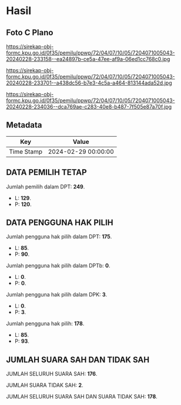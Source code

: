 # Hasil

## Foto C Plano

https://sirekap-obj-formc.kpu.go.id/0f35/pemilu/ppwp/72/04/07/10/05/7204071005043-20240228-233158--ea24897b-ce5a-47ee-af9a-06ed1cc768c0.jpg

https://sirekap-obj-formc.kpu.go.id/0f35/pemilu/ppwp/72/04/07/10/05/7204071005043-20240228-233701--a438dc56-b7e3-4c5a-a464-813144ada52d.jpg

https://sirekap-obj-formc.kpu.go.id/0f35/pemilu/ppwp/72/04/07/10/05/7204071005043-20240228-234036--dca769ae-c283-40e8-b487-7f505e87a70f.jpg


## Metadata

| Key        | Value               |
| ---------- | ------------------- |
| Time Stamp | 2024-02-29 00:00:00 |


## DATA PEMILIH TETAP

Jumlah pemilih dalam DPT: **249**.
 * L: **129**.
 * P: **120**.

## DATA PENGGUNA HAK PILIH

Jumlah pengguna hak pilih dalam DPT: **175**.
 * L: **85**.
 * P: **90**.

Jumlah pengguna hak pilih dalam DPTb: **0**.
 * L: **0**.
 * P: **0**.

Jumlah pengguna hak pilih dalam DPK: **3**.
 * L: **0**.
 * P: **3**.

Jumlah pengguna hak pilih: **178**.
 * L: **85**.
 * P: **93**.

## JUMLAH SUARA SAH DAN TIDAK SAH

JUMLAH SELURUH SUARA SAH: **176**.

JUMLAH SUARA TIDAK SAH: **2**.

JUMLAH SELURUH SUARA SAH DAN SUARA TIDAK SAH: **178**.


